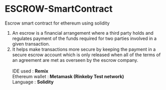 # ESCROW-SmartContract
Escrow smart contract for ethereum using solidity
1. An escrow is a financial arrangement where a third party holds and regulates payment of the funds required for two parties involved in a given transaction.
2. It helps make transactions more secure by keeping the payment in a secure escrow account which is only released when all of the terms of an agreement are met as overseen by the escrow company.<br><br>
IDE used : <b>Remix</b><br>
Ethereum wallet :<b> Metamask (Rinkeby Test network)</b><br>
Language : <b>Solidity</b><br>
